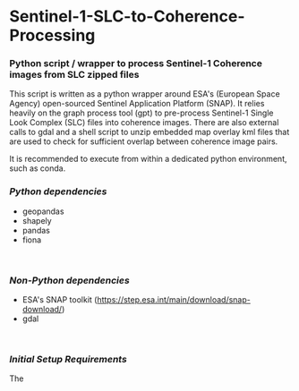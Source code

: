 # Sentinel-1-SLC-to-Coherence-Processing

### Python script / wrapper to process Sentinel-1 Coherence images from SLC zipped files
This script is written as a python wrapper around ESA's (European Space Agency) open-sourced Sentinel Application Platform (SNAP). It relies heavily on  the graph process tool (gpt) to pre-process Sentinel-1 Single Look Complex (SLC) files into coherence images. There are also external calls to gdal and a shell script to unzip embedded map overlay kml files that are used to check for sufficient overlap between coherence image pairs.

It is recommended to execute from within a dedicated python environment, such as conda. 

### _Python dependencies_
- geopandas
- shapely
- pandas
- fiona
<br/>


### _Non-Python dependencies_
- ESA's SNAP toolkit (https://step.esa.int/main/download/snap-download/)
- gdal
<br/>

### _Initial Setup Requirements_
The 
